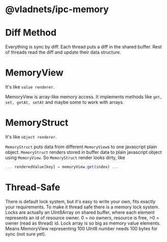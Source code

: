 # @vladnets/ipc-memory

# Diff Method
Everything is sync by diff. Each thread puts a diff in the shared buffer. Rest of threads read the diff and update their data structure.

# MemoryView
It's like `value renderer`.

MemoryView is array-like memory access. It implements methods like `get, set, getAt, setAt` and maybe some to work with arrays.

# MemoryStruct
It's like `object renderer`.

`MemoryStruct` puts data from different `MemoryView`s to one javascript plain object.
`MemoryStruct` renders stored in buffer data to plain javascript object using `MemoryView`.
So `MemoryStruct` render looks dirty, like

```typescript
... renderedValue[key] = memoryView.get(index) ...
```

# Thread-Safe
There is default lock system, but it's easy to write your own, fits exactly your requirements.
To make it thread safe there is a memory lock system. Locks are actually an UInt8Array on shared buffer,
where each element represents an id of resource owner. 0 = no owners, resource is free, >0 = owner (read as thread) id.
Lock array is so big as memory value elements. Means MemoryView representing 100 UInt8 number needs 100 bytes for sync (not sure yet).
